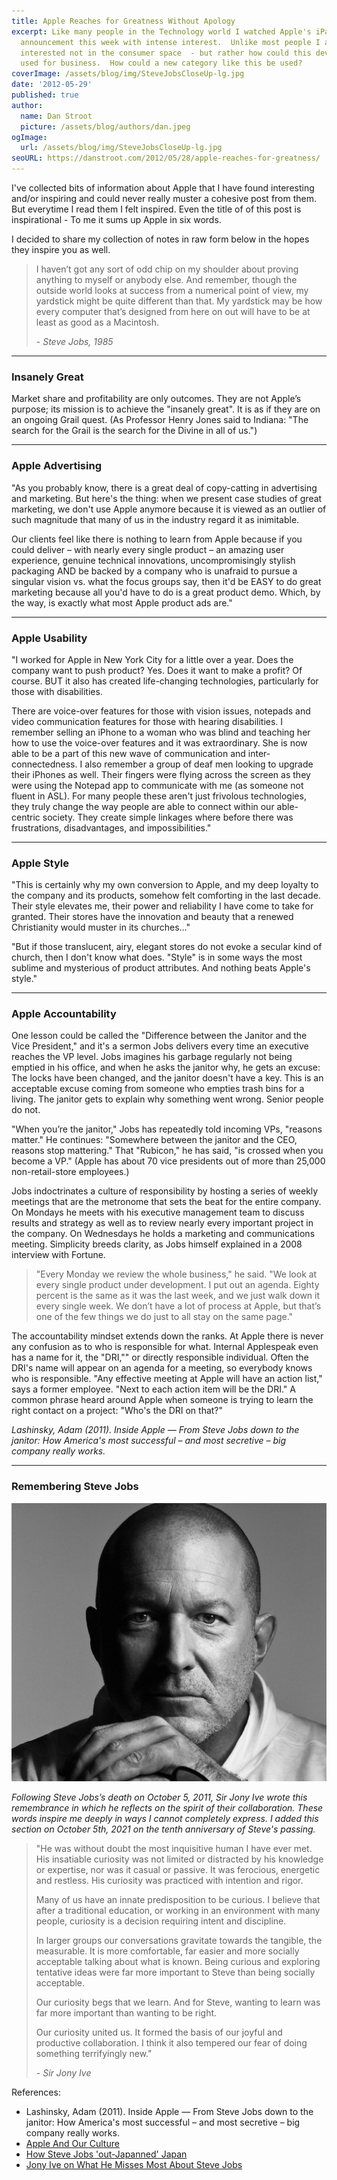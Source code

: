 ```yaml
---
title: Apple Reaches for Greatness Without Apology
excerpt: Like many people in the Technology world I watched Apple's iPad
  announcement this week with intense interest.  Unlike most people I am
  interested not in the consumer space  - but rather how could this device be
  used for business.  How could a new category like this be used?
coverImage: /assets/blog/img/SteveJobsCloseUp-lg.jpg
date: '2012-05-29'
published: true
author:
  name: Dan Stroot
  picture: /assets/blog/authors/dan.jpeg
ogImage:
  url: /assets/blog/img/SteveJobsCloseUp-lg.jpg
seoURL: https://danstroot.com/2012/05/28/apple-reaches-for-greatness/
---
```


I've collected bits of information about Apple that I have found interesting and/or inspiring and could never really muster a cohesive post from them. But everytime I read them I felt inspired. Even the title of of this post is inspirational - To me it sums up Apple in six words.

I decided to share my collection of notes in raw form below in the hopes they inspire you as well.

> I haven’t got any sort of odd chip on my shoulder about proving anything to myself or anybody else. And remember, though the outside world looks at success from a numerical point of view, my yardstick might be quite different than that. My yardstick may be how every computer that’s designed from here on out will have to be at least as good as a Macintosh.
>
> <cite>- Steve Jobs, 1985</cite>

---

### Insanely Great

Market share and profitability are only outcomes. They are not Apple’s purpose; its mission is to achieve the "insanely great". It is as if they are on an ongoing Grail quest. (As Professor Henry Jones said to Indiana: "The search for the Grail is the search for the Divine in all of us.")

---

### Apple Advertising

"As you probably know, there is a great deal of copy-catting in advertising and marketing. But here's the thing: when we present case studies of great marketing, we don't use Apple anymore because it is viewed as an outlier of such magnitude that many of us in the industry regard it as inimitable.

Our clients feel like there is nothing to learn from Apple because if you could deliver &#8211; with nearly every single product &#8211; an amazing user experience, genuine technical innovations, uncompromisingly stylish packaging AND be backed by a company who is unafraid to pursue a singular vision vs. what the focus groups say, then it'd be EASY to do great marketing because all you'd have to do is a great product demo. Which, by the way, is exactly what most Apple product ads are."

---

### Apple Usability

"I worked for Apple in New York City for a little over a year. Does the company want to push product? Yes. Does it want to make a profit? Of course. BUT it also has created life-changing technologies, particularly for those with disabilities.

There are voice-over features for those with vision issues, notepads and video communication features for those with hearing disabilities. I remember selling an iPhone to a woman who was blind and teaching her how to use the voice-over features and it was extraordinary. She is now able to be a part of this new wave of communication and inter-connectedness. I also remember a group of deaf men looking to upgrade their iPhones as well. Their fingers were flying across the screen as they were using the Notepad app to communicate with me (as someone not fluent in ASL). For many people these aren't just frivolous technologies, they truly change the way people are able to connect within our able-centric society. They create simple linkages where before there was frustrations, disadvantages, and impossibilities."

---

### Apple Style

"This is certainly why my own conversion to Apple, and my deep loyalty to the company and its products, somehow felt comforting in the last decade. Their style elevates me, their power and reliability I have come to take for granted. Their stores have the innovation and beauty that a renewed Christianity would muster in its churches…"

"But if those translucent, airy, elegant stores do not evoke a secular kind of church, then I don't know what does. "Style" is in some ways the most sublime and mysterious of product attributes. And nothing beats Apple's style."

---

### Apple Accountability

One lesson could be called the "Difference between the Janitor and the Vice President," and it's a sermon Jobs delivers every time an executive reaches the VP level. Jobs imagines his garbage regularly not being emptied in his office, and when he asks the janitor why, he gets an excuse: The locks have been changed, and the janitor doesn't have a key. This is an acceptable excuse coming from someone who empties trash bins for a living. The janitor gets to explain why something went wrong. Senior people do not.

"When you’re the janitor," Jobs has repeatedly told incoming VPs, "reasons matter." He continues: "Somewhere between the janitor and the CEO, reasons stop mattering." That "Rubicon," he has said, "is crossed when you become a VP." (Apple has about 70 vice presidents out of more than 25,000 non-retail-store employees.)

Jobs indoctrinates a culture of responsibility by hosting a series of weekly meetings that are the metronome that sets the beat for the entire company. On Mondays he meets with his executive management team to discuss results and strategy as well as to review nearly every important project in the company. On Wednesdays he holds a marketing and communications meeting. Simplicity breeds clarity, as Jobs himself explained in a 2008 interview with Fortune.

> "Every Monday we review the whole business," he said. "We look at
> every single product under development. I put out an agenda.
> Eighty percent is the same as it was the last week, and we just
> walk down it every single week. We don’t have a lot of process at
> Apple, but that’s one of the few things we do just to all stay on
> the same page."

The accountability mindset extends down the ranks. At Apple there is never any confusion as to who is responsible for what. Internal Applespeak even has a name for it, the "DRI,"" or directly responsible individual. Often the DRI's name will appear on an agenda for a meeting, so everybody knows who is responsible. "Any effective meeting at Apple will have an action list," says a former employee. "Next to each action item will be the DRI." A common phrase heard around Apple when someone is trying to learn the right contact on a project: "Who's the DRI on that?"

_Lashinsky, Adam (2011). Inside Apple &#8212; From Steve Jobs down to the janitor: How America's most successful &#8211; and most secretive &#8211; big company really works._

---

### Remembering Steve Jobs

![Jony Ive](/assets/blog/img/jony_ive.jpg)

_Following Steve Jobs’s death on October 5, 2011, Sir Jony Ive wrote this remembrance in which he reflects on the spirit of their collaboration. These words inspire me deeply in ways I cannot completely express. I added this section on October 5th, 2021 on the tenth anniversary of Steve's passing._

> "He was without doubt the most inquisitive human I have ever met. His insatiable curiosity was not limited or distracted by his knowledge or expertise, nor was it casual or passive. It was ferocious, energetic and restless. His curiosity was practiced with intention and rigor.
>
> Many of us have an innate predisposition to be curious. I believe that after a traditional education, or working in an environment with many people, curiosity is a decision requiring intent and discipline.
>
> In larger groups our conversations gravitate towards the tangible, the measurable. It is more comfortable, far easier and more socially acceptable talking about what is known. Being curious and exploring tentative ideas were far more important to Steve than being socially acceptable.
>
> Our curiosity begs that we learn. And for Steve, wanting to learn was far more important than wanting to be right.
>
> Our curiosity united us. It formed the basis of our joyful and productive collaboration. I think it also tempered our fear of doing something terrifyingly new."
>
> <cite>- Sir Jony Ive</cite>

References:

- Lashinsky, Adam (2011). Inside Apple &#8212; From Steve Jobs down to the janitor: How America's most successful &#8211; and most secretive &#8211; big company really works.
- [Apple And Our Culture](https://www.theatlantic.com/daily-dish/archive/2011/01/apple-and-our-culture-ctd/176973/)
- [How Steve Jobs 'out-Japanned' Japan](http://www.sfgate.com/cgi-bin/article.cgi?f=/g/a/2011/01/28/apop012811.DTL&ao=2)
- [Jony Ive on What He Misses Most About Steve Jobs](https://www.wsj.com/articles/jony-ive-steve-jobs-memories-10th-anniversary-11633354769)
